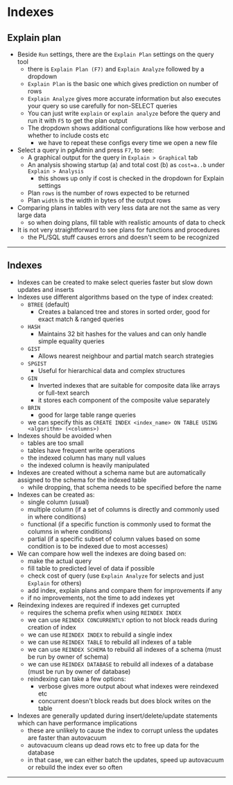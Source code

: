 # Indexes

## Explain plan

- Beside `Run` settings, there are the `Explain Plan` settings on the query tool
  - there is `Explain Plan (F7)` and `Explain Analyze` followed by a dropdown
  - `Explain Plan` is the basic one which gives prediction on number of rows
  - `Explain Analyze` gives more accurate information but also executes your query so use carefully for non-SELECT queries
  - You can just write `explain` or `explain analyze` before the query and run it with `F5` to get the plan output
  - The dropdown shows additional configurations like how verbose and whether to include costs etc
    - we have to repeat these configs every time we open a new file
- Select a query in pgAdmin and press `F7`, to see:
  - A graphical output for the query in `Explain > Graphical` tab
  - An analysis showing startup (a) and total cost (b) as `cost=a..b` under `Explain > Analysis`
    - this shows up only if cost is checked in the dropdown for Explain settings
  - Plan `rows` is the number of rows expected to be returned
  - Plan `width` is the width in bytes of the output rows
- Comparing plans in tables with very less data are not the same as very large data
  - so when doing plans, fill table with realistic amounts of data to check
- It is not very straightforward to see plans for functions and procedures
  - the PL/SQL stuff causes errors and doesn't seem to be recognized

---

## Indexes

- Indexes can be created to make select queries faster but slow down updates and inserts
- Indexes use different algorithms based on the type of index created:
  - `BTREE` (default)
    - Creates a balanced tree and stores in sorted order, good for exact match & ranged queries
  - `HASH`
    - Maintains 32 bit hashes for the values and can only handle simple equality queries
  - `GIST`
    - Allows nearest neighbour and partial match search strategies
  - `SPGIST`
    - Useful for hierarchical data and complex structures
  - `GIN`
    - Inverted indexes that are suitable for composite data like arrays or full-text search
    - it stores each component of the composite value separately
  - `BRIN`
    - good for large table range queries
  - we can specify this as `CREATE INDEX <index_name> ON TABLE USING <algorithm> (<columns>)`
- Indexes should be avoided when
  - tables are too small
  - tables have frequent write operations
  - the indexed column has many null values
  - the indexed column is heavily manipulated
- Indexes are created without a schema name but are automatically assigned to the schema for the indexed table
  - while dropping, that schema needs to be specified before the name
- Indexes can be created as:
  - single column (usual)
  - multiple column (if a set of columns is directly and commonly used in where conditions)
  - functional (if a specific function is commonly used to format the columns in where conditions)
  - partial (if a specific subset of column values based on some condition is to be indexed due to most accesses)
- We can compare how well the indexes are doing based on:
  - make the actual query
  - fill table to predicted level of data if possible
  - check cost of query (use `Explain Analyze` for selects and just `Explain` for others)
  - add index, explain plans and compare them for improvements if any
  - if no improvements, not the time to add indexes yet
- Reindexing indexes are required if indexes get currupted
  - requires the schema prefix when using `REINDEX INDEX`
  - we can use `REINDEX CONCURRENTLY` option to not block reads during creation of index
  - we can use `REINDEX INDEX` to rebuild a single index
  - we can use `REINDEX TABLE` to rebuild all indexes of a table
  - we can use `REINDEX SCHEMA` to rebuild all indexes of a schema (must be run by owner of schema)
  - we can use `REINDEX DATABASE` to rebuild all indexes of a database (must be run by owner of database)
  - reindexing can take a few options:
    - verbose gives more output about what indexes were reindexed etc
    - concurrent doesn't block reads but does block writes on the table
- Indexes are generally updated during insert/delete/update statements which can have performance implications
  - these are unlikely to cause the index to corrupt unless the updates are faster than autovacuum
  - autovacuum cleans up dead rows etc to free up data for the database
  - in that case, we can either batch the updates, speed up autovacuum or rebuild the index ever so often

---

